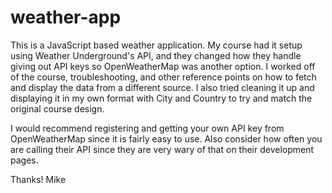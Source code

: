 # weather-app

This is a JavaScript based weather application. My course had it setup using Weather Underground's API, and they changed how they handle giving out API keys so OpenWeatherMap was another option. I worked off of the course, troubleshooting, and other reference points on how to fetch and display the data from a different source. I also tried cleaning it up and displaying it in my own format with City and Country to try and match the original course design.

I would recommend registering and getting your own API key from OpenWeatherMap since it is fairly easy to use. Also consider how often you are calling their API since they are very wary of that on their development pages. 

Thanks!
Mike
